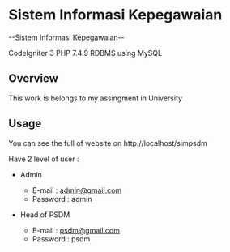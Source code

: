 # Sistem Informasi Kepegawaian
--Sistem Informasi Kepegawaian--

CodeIgniter 3
PHP 7.4.9
RDBMS using MySQL

## Overview
This work is belongs to my assingment in University

## Usage
You can see the full of website on http://localhost/simpsdm

Have 2 level of user :

- Admin

  - E-mail : admin@gmail.com
  - Password : admin

- Head of PSDM

  - E-mail : psdm@gmail.com
  - Password : psdm


